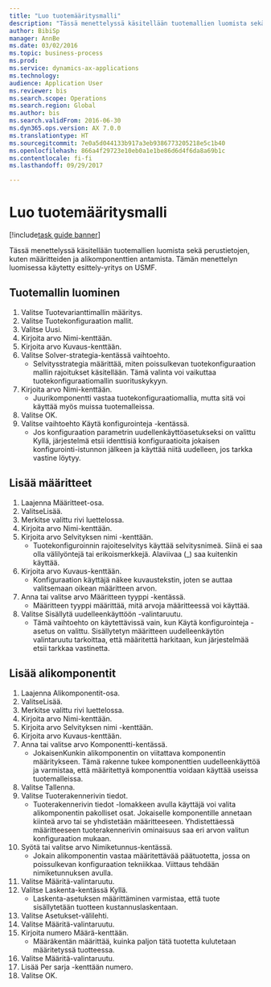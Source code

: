 ```yaml
--- 
title: "Luo tuotemääritysmalli"
description: "Tässä menettelyssä käsitellään tuotemallien luomista sekä perustietojen, kuten määritteiden ja alikomponenttien antamista."
author: BibiSp
manager: AnnBe
ms.date: 03/02/2016
ms.topic: business-process
ms.prod: 
ms.service: dynamics-ax-applications
ms.technology: 
audience: Application User
ms.reviewer: bis
ms.search.scope: Operations
ms.search.region: Global
ms.author: bis
ms.search.validFrom: 2016-06-30
ms.dyn365.ops.version: AX 7.0.0
ms.translationtype: HT
ms.sourcegitcommit: 7e0a5d044133b917a3eb9386773205218e5c1b40
ms.openlocfilehash: 866a4f29723e10eb0a1e1be86d6d4f6da8a69b1c
ms.contentlocale: fi-fi
ms.lasthandoff: 09/29/2017

---
```

# <a name="create-a-product-configuration-model"></a>Luo tuotemääritysmalli

[!include[task guide banner](../../includes/task-guide-banner.md)]

Tässä menettelyssä käsitellään tuotemallien luomista sekä perustietojen, kuten määritteiden ja alikomponenttien antamista. Tämän menettelyn luomisessa käytetty esittely-yritys on USMF.


## <a name="create-a-product-model"></a>Tuotemallin luominen
1. Valitse Tuotevarianttimallin määritys.
2. Valitse Tuotekonfiguraation mallit.
3. Valitse Uusi.
4. Kirjoita arvo Nimi-kenttään.
5. Kirjoita arvo Kuvaus-kenttään.
6. Valitse Solver-strategia-kentässä vaihtoehto.
    * Selvitysstrategia määrittää, miten poissulkevan tuotekonfiguraation mallin rajoitukset käsitellään. Tämä valinta voi vaikuttaa tuotekonfiguraatiomallin suorituskykyyn.  
7. Kirjoita arvo Nimi-kenttään.
    * Juurikomponentti vastaa tuotekonfiguraatiomallia, mutta sitä voi käyttää myös muissa tuotemalleissa.  
8. Valitse OK.
9. Valitse vaihtoehto Käytä konfigurointeja -kentässä.
    * Jos konfiguraation parametrin uudellenkäyttöasetukseksi on valittu Kyllä, järjestelmä etsii identtisiä konfiguraatioita jokaisen konfigurointi-istunnon jälkeen ja käyttää niitä uudelleen, jos tarkka vastine löytyy.  

## <a name="add-attributes"></a>Lisää määritteet
1. Laajenna Määritteet-osa.
2. ValitseLisää.
3. Merkitse valittu rivi luettelossa.
4. Kirjoita arvo Nimi-kenttään.
5. Kirjoita arvo Selvityksen nimi -kenttään.
    * Tuotekonfiguroinnin rajoiteselvitys käyttää selvitysnimeä. Siinä ei saa olla välilyöntejä tai erikoismerkkejä. Alaviivaa (_) saa kuitenkin käyttää.  
6. Kirjoita arvo Kuvaus-kenttään.
    * Konfiguraation käyttäjä näkee kuvaustekstin, joten se auttaa valitsemaan oikean määritteen arvon.  
7. Anna tai valitse arvo Määritteen tyyppi -kentässä.
    * Määritteen tyyppi määrittää, mitä arvoja määritteessä voi käyttää.  
8. Valitse Sisällytä uudelleenkäyttöön -valintaruutu.
    * Tämä vaihtoehto on käytettävissä vain, kun Käytä konfigurointeja -asetus on valittu. Sisällytetyn määritteen uudelleenkäytön valintaruutu tarkoittaa, että määritettä harkitaan, kun järjestelmää etsii tarkkaa vastinetta.  

## <a name="add-subcomponents"></a>Lisää alikomponentit
1. Laajenna Alikomponentit-osa.
2. ValitseLisää.
3. Merkitse valittu rivi luettelossa.
4. Kirjoita arvo Nimi-kenttään.
5. Kirjoita arvo Selvityksen nimi -kenttään.
6. Kirjoita arvo Kuvaus-kenttään.
7. Anna tai valitse arvo Komponentti-kentässä.
    * JokaisenKunkin alikomponentin on viitattava komponentin määritykseen. Tämä rakenne tukee komponenttien uudelleenkäyttöä ja varmistaa, että määritettyä komponenttia voidaan käyttää useissa tuotemalleissa.  
8. Valitse Tallenna.
9. Valitse Tuoterakennerivin tiedot.
    * Tuoterakennerivin tiedot -lomakkeen avulla käyttäjä voi valita alikomponentin pakolliset osat. Jokaiselle komponentille annetaan kiinteä arvo tai se yhdistetään määritteeseen. Yhdistettäessä määritteeseen tuoterakennerivin ominaisuus saa eri arvon valitun konfiguraation mukaan.  
10. Syötä tai valitse arvo Nimiketunnus-kentässä.
    * Jokain alikomponentin vastaa määritettävää päätuotetta, jossa on poissulkevan konfiguraation tekniikkaa. Viittaus tehdään nimiketunnuksen avulla.  
11. Valitse Määritä-valintaruutu.
12. Valitse Laskenta-kentässä Kyllä.
    * Laskenta-asetuksen määrittäminen varmistaa, että tuote sisällytetään tuotteen kustannuslaskentaan.  
13. Valitse Asetukset-välilehti.
14. Valitse Määritä-valintaruutu.
15. Kirjoita numero Määrä-kenttään.
    * Määräkentän määrittää, kuinka paljon tätä tuotetta kulutetaan määritetyssä tuotteessa.  
16. Valitse Määritä-valintaruutu.
17. Lisää Per sarja -kenttään numero.
18. Valitse OK.


